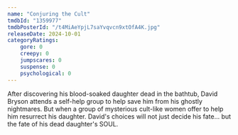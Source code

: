 ```yaml
---
name: "Conjuring the Cult"
tmdbId: "1359977"
tmdbPosterId: "/t4MiAeYpjL7saYvqvcn9xtOfA4K.jpg"
releaseDate: 2024-10-01
categoryRatings:
    gore: 0
    creepy: 0
    jumpscares: 0
    suspense: 0
    psychological: 0
---
```

After discovering his blood-soaked daughter dead in the bathtub, David Bryson attends a self-help group to help save him from his ghostly nightmares. But when a group of mysterious cult-like women offer to help him resurrect his daughter. David's choices will not just decide his fate... but the fate of his dead daughter's SOUL.
